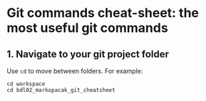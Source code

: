 # Git commands cheat-sheet: the most useful git commands

## 1. Navigate to your git project folder

Use `cd` to move between folders. For example:

```
cd workspace
cd bdl02_markopacak_git_cheatsheet
```